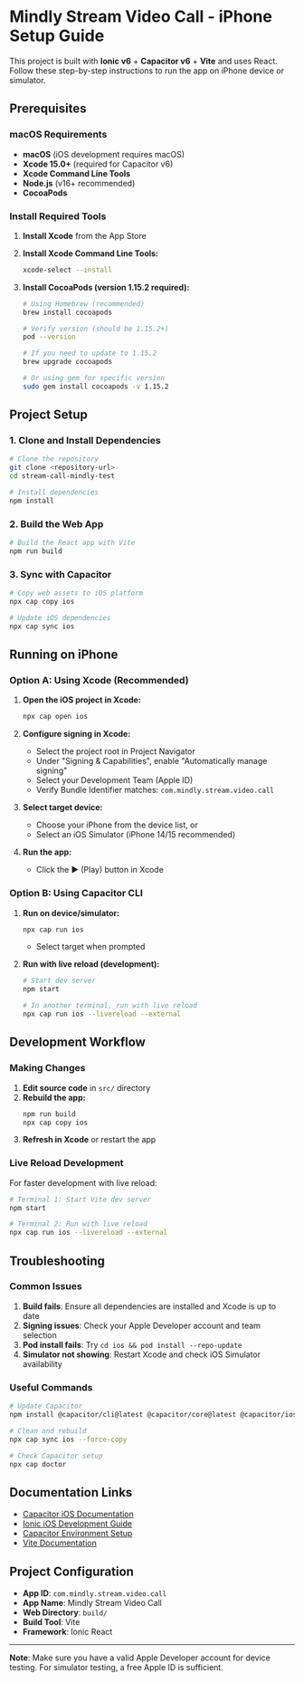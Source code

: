 # Mindly Stream Video Call - iPhone Setup Guide

This project is built with **Ionic v6** + **Capacitor v6** + **Vite** and uses React. Follow these step-by-step
instructions to run the app on iPhone device or simulator.

## Prerequisites

### macOS Requirements

- **macOS** (iOS development requires macOS)
- **Xcode 15.0+** (required for Capacitor v6)
- **Xcode Command Line Tools**
- **Node.js** (v16+ recommended)
- **CocoaPods**

### Install Required Tools

1. **Install Xcode** from the App Store
2. **Install Xcode Command Line Tools:**
   ```bash
   xcode-select --install
   ```
3. **Install CocoaPods (version 1.15.2 required):**

   ```bash
   # Using Homebrew (recommended)
   brew install cocoapods

   # Verify version (should be 1.15.2+)
   pod --version

   # If you need to update to 1.15.2
   brew upgrade cocoapods

   # Or using gem for specific version
   sudo gem install cocoapods -v 1.15.2
   ```

## Project Setup

### 1. Clone and Install Dependencies

```bash
# Clone the repository
git clone <repository-url>
cd stream-call-mindly-test

# Install dependencies
npm install
```

### 2. Build the Web App

```bash
# Build the React app with Vite
npm run build
```

### 3. Sync with Capacitor

```bash
# Copy web assets to iOS platform
npx cap copy ios

# Update iOS dependencies
npx cap sync ios
```

## Running on iPhone

### Option A: Using Xcode (Recommended)

1. **Open the iOS project in Xcode:**

   ```bash
   npx cap open ios
   ```

2. **Configure signing in Xcode:**

   - Select the project root in Project Navigator
   - Under "Signing & Capabilities", enable "Automatically manage signing"
   - Select your Development Team (Apple ID)
   - Verify Bundle Identifier matches: `com.mindly.stream.video.call`

3. **Select target device:**

   - Choose your iPhone from the device list, or
   - Select an iOS Simulator (iPhone 14/15 recommended)

4. **Run the app:**
   - Click the ▶️ (Play) button in Xcode

### Option B: Using Capacitor CLI

1. **Run on device/simulator:**

   ```bash
   npx cap run ios
   ```

   - Select target when prompted

2. **Run with live reload (development):**

   ```bash
   # Start dev server
   npm start

   # In another terminal, run with live reload
   npx cap run ios --livereload --external
   ```

## Development Workflow

### Making Changes

1. **Edit source code** in `src/` directory
2. **Rebuild the app:**
   ```bash
   npm run build
   npx cap copy ios
   ```
3. **Refresh in Xcode** or restart the app

### Live Reload Development

For faster development with live reload:

```bash
# Terminal 1: Start Vite dev server
npm start

# Terminal 2: Run with live reload
npx cap run ios --livereload --external
```

## Troubleshooting

### Common Issues

1. **Build fails**: Ensure all dependencies are installed and Xcode is up to date
2. **Signing issues**: Check your Apple Developer account and team selection
3. **Pod install fails**: Try `cd ios && pod install --repo-update`
4. **Simulator not showing**: Restart Xcode and check iOS Simulator availability

### Useful Commands

```bash
# Update Capacitor
npm install @capacitor/cli@latest @capacitor/core@latest @capacitor/ios@latest

# Clean and rebuild
npx cap sync ios --force-copy

# Check Capacitor setup
npx cap doctor
```

## Documentation Links

- [Capacitor iOS Documentation](https://capacitorjs.com/docs/v6/ios)
- [Ionic iOS Development Guide](https://ionic-docs-5utg8ms4c-ionic1.vercel.app/docs/v6/developing/ios)
- [Capacitor Environment Setup](https://capacitorjs.com/docs/v6/getting-started/environment-setup)
- [Vite Documentation](https://vitejs.dev/guide/)

## Project Configuration

- **App ID**: `com.mindly.stream.video.call`
- **App Name**: Mindly Stream Video Call
- **Web Directory**: `build/`
- **Build Tool**: Vite
- **Framework**: Ionic React

---

**Note**: Make sure you have a valid Apple Developer account for device testing. For simulator testing, a free Apple ID
is sufficient.
